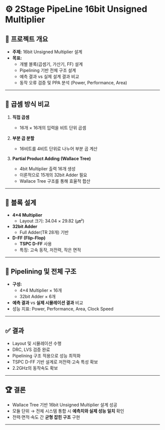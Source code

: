 # ⚙️ 2Stage PipeLine 16bit Unsigned Multiplier


## 📌 프로젝트 개요
- **주제:** 16bit Unsigned Multiplier 설계  
- **목표:**  
  - 개별 블록(곱셈기, 가산기, FF) 설계  
  - Pipelining 기반 전체 구조 설계  
  - 예측 결과 vs 실제 설계 결과 비교  
  - 동작 오류 검증 및 PPA 분석 (Power, Performance, Area)

---

## 🔢 곱셈 방식 비교
1. **직접 곱셈**  
   - 16개 × 16개의 입력을 비트 단위 곱셈  

2. **부분 곱 분할**  
   - 16비트를 4비트 단위로 나누어 부분 곱 계산  

3. **Partial Product Adding (Wallace Tree)**  
   - 4bit Multiplier 출력 16개 생성  
   - 이론적으로 15개의 32bit Adder 필요  
   - Wallace Tree 구조를 통해 효율적 합산  

---

## 🧩 블록 설계
- **4×4 Multiplier**  
  - Layout 크기: 34.04 × 29.82 (㎛²)  
- **32bit Adder**  
  - Full Adder(TR 28개) 기반  
- **D-FF (Flip-Flop)**  
  - **TSPC D-FF** 사용  
  - 특징: 고속 동작, 저전력, 작은 면적  

---

## 🚀 Pipelining 및 전체 구조
- **구성:**  
  - 4×4 Multiplier × 16개  
  - 32bit Adder × 6개  
- **예측 결과** vs **실제 시뮬레이션 결과** 비교  
- 성능 지표: Power, Performance, Area, Clock Speed  

---

## ✅ 결과
- Layout 및 시뮬레이션 수행  
- DRC, LVS 검증 완료  
- Pipelining 구조 적용으로 성능 최적화  
- TSPC D-FF 기반 설계로 저전력·고속 특성 확보  
- 2.2GHz의 동작속도 확보
---

## 🏆 결론
- Wallace Tree 기반 16bit Unsigned Multiplier 설계 성공  
- 모듈 단위 → 전체 시스템 통합 시 **예측치와 실제 성능 일치** 확인  
- 전력·면적·속도 간 **균형 잡힌 구조** 구현  
---
